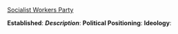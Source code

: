 
[Socialist Workers Party](https://en.wikipedia.org/wiki/Legal_Marijuana_Now_Party)

**Established**:
***Description***: 
**Political Positioning**:
**Ideology**: